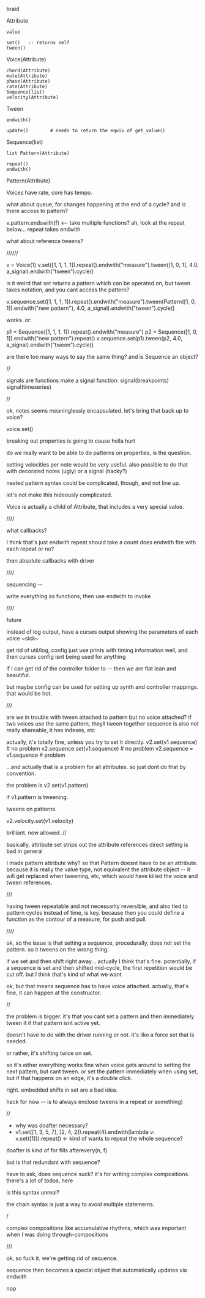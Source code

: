 braid


Attribute

    value

    set()   -- returns self
    tween()


Voice(Attribute)

    chord(Attribute)
    mute(Attribute)
    phase(Attribute)
    rate(Attribute)
    Sequence(list)    
    velocity(Attribute)



Tween

    endwith()

    update()        # needs to return the equiv of get_value()



Sequence(list)

    list Pattern(Attribute)

    repeat()
    endwith()


Pattern(Attribute)


Voices have rate, core has tempo.


what about queue, for changes happening at the end of a cycle?
and is there access to pattern?

v.pattern.endswith(f)   <-- take multiple functions?
ah, look at the repeat below... repeat takes endwith

what about reference tweens?

//////


v = Voice(1)
v.set([1, 1, 1, 1]).repeat().endwith("measure").tween([1, 0, 1], 4.0, a_signal).endwith("tween").cycle()

is it weird that set returns a pattern which can be operated on, but tween takes notation, and you cant access the pattern?

v.sequence.set([1, 1, 1, 1]).repeat().endwith("measure").tween(Pattern([1, 0, 1]).endwith("new pattern"), 4.0, a_signal).endwith("tween").cycle()

works. or:

p1 = Sequence([1, 1, 1, 1]).repeat().endwith("measure")
p2 = Sequence([1, 0, 1]).endwith("new pattern").repeat()
v.sequence.set(p1).tween(p2, 4.0, a_signal).endwith("tween").cycle()


are there too many ways to say the same thing?
and is Sequence an object?

//


signals are functions
make a signal function:
signal(breakpoints)
signal(timeseries)


//

ok, notes seems meaninglessly encapsulated. let's bring that back up to voice?

voice.set()

breaking out properties is going to cause hella hurt

do we really want to be able to do patterns on properties, is the question. 

setting velocities per note would be very useful. also possible to do that with decorated notes (ugly) or a signal (hacky?)

nested pattern syntax could be complicated, though, and not line up. 

let's not make this hideously complicated.

Voice is actually a child of Attribute, that includes a very special value.


////

what callbacks?

I think that's just endwith
repeat should take a count
does endwith fire with each repeat or no?

then absolute callbacks with driver


////

sequencing --

write everything as functions, then use endwith to invoke

////

future

instead of log output, have a curses output showing the parameters of each voice
~sick~

get rid of util/log, config
just use prints with timing information
well, and then curses
config isnt being used for anything

if I can get rid of the controller folder to -- then we are flat lean and beautiful.

but maybe config can be used for setting up synth and controller mappings. that would be hot.


///

are we in trouble with tween attached to pattern but no voice attached?
if two voices use the same pattern, theyll tween together
sequence is also not really shareable, it has indexes, etc

actually, it's totally fine, unless you try to set it directly.
v2.set(v1.sequence) # no problem
v2.sequence.set(v1.sequence) # no problem
v2.sequence = v1.sequence # problem

...and actually that is a problem for all attributes. so just dont do that by convention.

the problem is 
v2.set(v1.pattern)

if v1.pattern is tweening.

tweens on patterns.

v2.velocity.set(v1.velocity)

brilliant. now allowed.
//

basically, attribute set strips out the attribute references
direct setting is bad in general

I made pattern attribute why? so that Pattern doesnt have to be an attribute. because it is really the value type, not equivalent the attribute object -- it will get replaced when tweening, etc, which would have killed the voice and tween references.


///


having tween repeatable and not necessarily reversible, and also tied to pattern cycles instead of time, is key.
because then you could define a function as the contour of a measure, for push and pull. 

////

ok, so the issue is that setting a sequence, procedurally, does not set the pattern. so it tweens on the wrong thing.

if we set and then shift right away... actually I think that's fine.
potentially, if a sequence is set and then shifted mid-cycle, the first repetition would be cut off. but I think that's kind of what we want

ok, but that means sequence has to have voice attached. actually, that's fine, it can happen at the constructor.

//

the problem is bigger. it's that you cant set a pattern and then immediately tween it if that pattern isnt active yet.

doesn't have to do with the driver running or not.
it's like a force set that is needed.

or rather, it's shifting twice on set.

so it's either everything works fine when voice gets around to setting the next pattern, but cant tween.
or set the pattern immediately when using set, but if that happens on an edge, it's a double click.

right. embedded shifts in set are a bad idea.

hack for now -- is to always enclose tweens in a repeat or something)

//


- why was doafter necessary?
- v1.set([1, 3, 5, 7], [2, 4, 2]).repeat(4).endwith(lambda v: v.set([1])).repeat() <- kind of wants to repeat the whole sequence?


doafter is kind of for fills 
afterevery(n, f)

but is that redundant with sequence?

have to ask, does sequence suck? it's for writing complex compositions.
there's a lot of todos, here

is this syntax unreal?

the chain syntax is just a way to avoid multiple statements.

/

complex compositions like accumulative rhythms, which was important when I was doing through-compositions


///

ok, so fuck it. we're getting rid of sequence.

sequence then becomes a special object that automatically updates via endwith

nop